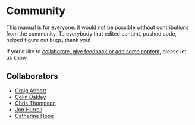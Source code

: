 # Community

This manual is for everyone. it would not be possible without contributions from the community. To everybody that edited content, pushed code, helped figure out bugs, thank you!

If you'd like to [collaborate, give feedback or add some content](https://github.com/dwp/accessibility-manual/issues/new), please let us know.

## Collaborators
- [Craig Abbott](https://twitter.com/abbott567)
- [Colin Oakley](https://twitter.com/htmlandbacon)
- [Chris Thompson](https://twitter.com/mrcthompson)
- [Jon Hurrell](https://twitter.com/monsterthoughts)
- [Catherine Hope](https://twitter.com/CatherineCe)
